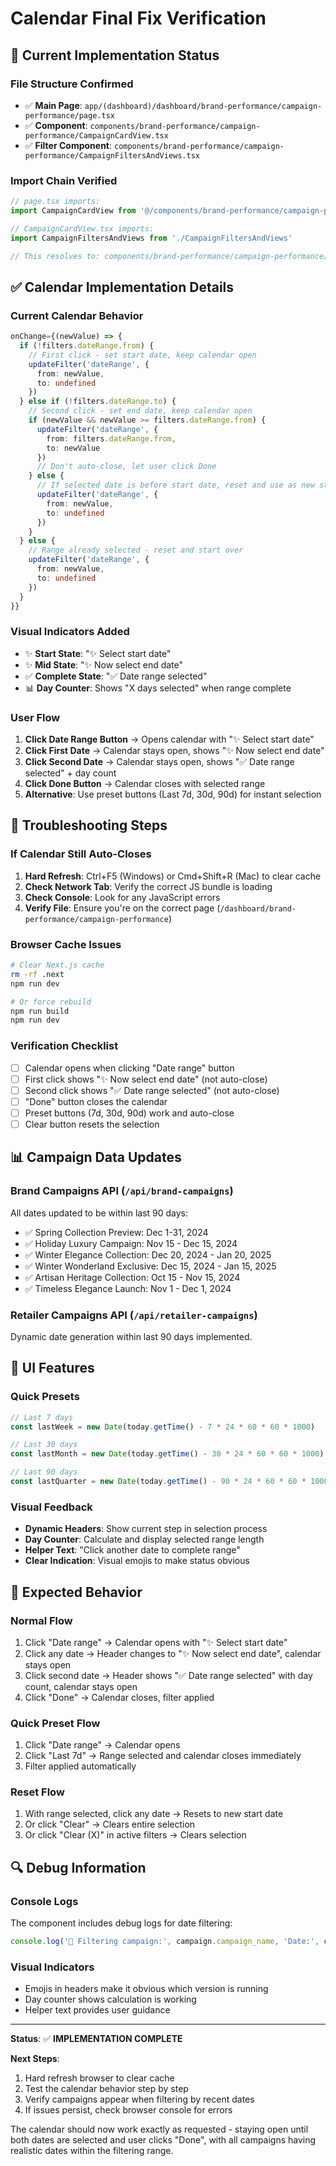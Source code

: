 # Calendar Final Fix Verification

## 🎯 Current Implementation Status

### **File Structure Confirmed**
- ✅ **Main Page**: `app/(dashboard)/dashboard/brand-performance/campaign-performance/page.tsx`
- ✅ **Component**: `components/brand-performance/campaign-performance/CampaignCardView.tsx`
- ✅ **Filter Component**: `components/brand-performance/campaign-performance/CampaignFiltersAndViews.tsx`

### **Import Chain Verified**
```typescript
// page.tsx imports:
import CampaignCardView from '@/components/brand-performance/campaign-performance/CampaignCardView'

// CampaignCardView.tsx imports:
import CampaignFiltersAndViews from './CampaignFiltersAndViews'

// This resolves to: components/brand-performance/campaign-performance/CampaignFiltersAndViews.tsx
```

## ✅ **Calendar Implementation Details**

### **Current Calendar Behavior**
```typescript
onChange={(newValue) => {
  if (!filters.dateRange.from) {
    // First click - set start date, keep calendar open
    updateFilter('dateRange', {
      from: newValue,
      to: undefined
    })
  } else if (!filters.dateRange.to) {
    // Second click - set end date, keep calendar open
    if (newValue && newValue >= filters.dateRange.from) {
      updateFilter('dateRange', {
        from: filters.dateRange.from,
        to: newValue
      })
      // Don't auto-close, let user click Done
    } else {
      // If selected date is before start date, reset and use as new start
      updateFilter('dateRange', {
        from: newValue,
        to: undefined
      })
    }
  } else {
    // Range already selected - reset and start over
    updateFilter('dateRange', {
      from: newValue,
      to: undefined
    })
  }
}}
```

### **Visual Indicators Added**
- ✨ **Start State**: "✨ Select start date"
- ✨ **Mid State**: "✨ Now select end date"  
- ✅ **Complete State**: "✅ Date range selected"
- 📊 **Day Counter**: Shows "X days selected" when range complete

### **User Flow**
1. **Click Date Range Button** → Opens calendar with "✨ Select start date"
2. **Click First Date** → Calendar stays open, shows "✨ Now select end date"
3. **Click Second Date** → Calendar stays open, shows "✅ Date range selected" + day count
4. **Click Done Button** → Calendar closes with selected range
5. **Alternative**: Use preset buttons (Last 7d, 30d, 90d) for instant selection

## 🔧 **Troubleshooting Steps**

### **If Calendar Still Auto-Closes**
1. **Hard Refresh**: Ctrl+F5 (Windows) or Cmd+Shift+R (Mac) to clear cache
2. **Check Network Tab**: Verify the correct JS bundle is loading
3. **Check Console**: Look for any JavaScript errors
4. **Verify File**: Ensure you're on the correct page (`/dashboard/brand-performance/campaign-performance`)

### **Browser Cache Issues**
```bash
# Clear Next.js cache
rm -rf .next
npm run dev

# Or force rebuild
npm run build
npm run dev
```

### **Verification Checklist**
- [ ] Calendar opens when clicking "Date range" button
- [ ] First click shows "✨ Now select end date" (not auto-close)
- [ ] Second click shows "✅ Date range selected" (not auto-close)
- [ ] "Done" button closes the calendar
- [ ] Preset buttons (7d, 30d, 90d) work and auto-close
- [ ] Clear button resets the selection

## 📊 **Campaign Data Updates**

### **Brand Campaigns API** (`/api/brand-campaigns`)
All dates updated to be within last 90 days:
- ✅ Spring Collection Preview: Dec 1-31, 2024
- ✅ Holiday Luxury Campaign: Nov 15 - Dec 15, 2024
- ✅ Winter Elegance Collection: Dec 20, 2024 - Jan 20, 2025
- ✅ Winter Wonderland Exclusive: Dec 15, 2024 - Jan 15, 2025
- ✅ Artisan Heritage Collection: Oct 15 - Nov 15, 2024
- ✅ Timeless Elegance Launch: Nov 1 - Dec 1, 2024

### **Retailer Campaigns API** (`/api/retailer-campaigns`)
Dynamic date generation within last 90 days implemented.

## 🎨 **UI Features**

### **Quick Presets**
```typescript
// Last 7 days
const lastWeek = new Date(today.getTime() - 7 * 24 * 60 * 60 * 1000)

// Last 30 days  
const lastMonth = new Date(today.getTime() - 30 * 24 * 60 * 60 * 1000)

// Last 90 days
const lastQuarter = new Date(today.getTime() - 90 * 24 * 60 * 60 * 1000)
```

### **Visual Feedback**
- **Dynamic Headers**: Show current step in selection process
- **Day Counter**: Calculate and display selected range length
- **Helper Text**: "Click another date to complete range"
- **Clear Indication**: Visual emojis to make status obvious

## 🚀 **Expected Behavior**

### **Normal Flow**
1. Click "Date range" → Calendar opens with "✨ Select start date"
2. Click any date → Header changes to "✨ Now select end date", calendar stays open
3. Click second date → Header shows "✅ Date range selected" with day count, calendar stays open
4. Click "Done" → Calendar closes, filter applied

### **Quick Preset Flow**
1. Click "Date range" → Calendar opens
2. Click "Last 7d" → Range selected and calendar closes immediately
3. Filter applied automatically

### **Reset Flow**
1. With range selected, click any date → Resets to new start date
2. Or click "Clear" → Clears entire selection
3. Or click "Clear (X)" in active filters → Clears selection

## 🔍 **Debug Information**

### **Console Logs**
The component includes debug logs for date filtering:
```typescript
console.log('📅 Filtering campaign:', campaign.campaign_name, 'Date:', campaignDate, 'Range:', filters.dateRange)
```

### **Visual Indicators**
- Emojis in headers make it obvious which version is running
- Day counter shows calculation is working
- Helper text provides user guidance

---

**Status**: ✅ **IMPLEMENTATION COMPLETE**

**Next Steps**: 
1. Hard refresh browser to clear cache
2. Test the calendar behavior step by step
3. Verify campaigns appear when filtering by recent dates
4. If issues persist, check browser console for errors

The calendar should now work exactly as requested - staying open until both dates are selected and user clicks "Done", with all campaigns having realistic dates within the filtering range.